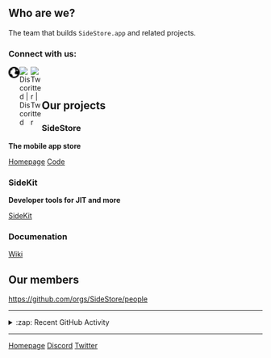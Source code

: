 <!-- 
Docs: How to use GitHub README and actions to auto-generate embedded content.
https://github.com/anuraghazra/github-readme-stats
https://www.youtube.com/watch?v=n6d4KHSKqGk
https://github.com/rahuldkjain/github-profile-readme-generator
 -->

## Who are we?

The team that builds `SideStore.app` and related projects.

### Connect with us:

<!--
[![Website](https://img.shields.io/website?label=sidestore.io&style=for-the-badge&url=https://sidestore.io)](https://sidestore.io)
[![Twitter Follow](https://img.shields.io/twitter/follow/sidestore_io?color=1DA1F2&logo=twitter&style=for-the-badge)](https://twitter.com/intent/follow?original_referer=https%3A%2F%2Fgithub.com%2Fsidestore&screen_name=sidestore)
[![GitHub Followers](https://img.shields.io/github/followers/sidestore?style=for-the-badge)]()
[![GitHub Sponsors](https://img.shields.io/github/sponsors/sidestore?style=for-the-badge
)]() 
-->

[<img align="left" alt="sidestore.io" width="22px" src="https://raw.githubusercontent.com/iconic/open-iconic/master/svg/globe.svg" />][website]
[<img align="left" alt="Discord | Discord" width="22px" src="https://cdn.jsdelivr.net/npm/simple-icons@v3/icons/discord.svg" />][discord]
[<img align="left" alt="Twitter | Twitter" width="22px" src="https://cdn.jsdelivr.net/npm/simple-icons@v3/icons/twitter.svg" />][twitter]

<br />
<br />

## Our projects

### SideStore

__The mobile app store__

[Homepage][website]
[Code][git.sidestore]

### SideKit

__Developer tools for JIT and more__

[SideKit][git.sidekit]

### Documenation

[Wiki][wiki]

## Our members

https://github.com/orgs/SideStore/people

---

<details>
  <summary>:zap: Recent GitHub Activity</summary>

<!--START_SECTION:activity-->
1. 🎉 Merged PR [#10](https://github.com/SideStore/omnisette-server/pull/10) in [SideStore/omnisette-server](https://github.com/SideStore/omnisette-server)
2. 🗣 Commented on [#456](https://github.com/SideStore/SideStore/issues/456) in [SideStore/SideStore](https://github.com/SideStore/SideStore)
3. 🗣 Commented on [#31](https://github.com/SideStore/sidestore.github.io/issues/31) in [SideStore/sidestore.github.io](https://github.com/SideStore/sidestore.github.io)
4. 🗣 Commented on [#31](https://github.com/SideStore/sidestore.github.io/issues/31) in [SideStore/sidestore.github.io](https://github.com/SideStore/sidestore.github.io)
5. 💪 Opened PR [#31](https://github.com/SideStore/sidestore.github.io/pull/31) in [SideStore/sidestore.github.io](https://github.com/SideStore/sidestore.github.io)
6. 🗣 Commented on [#488](https://github.com/SideStore/SideStore/issues/488) in [SideStore/SideStore](https://github.com/SideStore/SideStore)
7. 💪 Opened PR [#23](https://github.com/SideStore/SideStore-Docs/pull/23) in [SideStore/SideStore-Docs](https://github.com/SideStore/SideStore-Docs)
8. ❗️ Opened issue [#503](https://github.com/SideStore/SideStore/issues/503) in [SideStore/SideStore](https://github.com/SideStore/SideStore)
9. ❗️ Opened issue [#11](https://github.com/SideStore/SideServer-macOS/issues/11) in [SideStore/SideServer-macOS](https://github.com/SideStore/SideServer-macOS)
10. ❗️ Closed issue [#499](https://github.com/SideStore/SideStore/issues/499) in [SideStore/SideStore](https://github.com/SideStore/SideStore)
11. 🗣 Commented on [#499](https://github.com/SideStore/SideStore/issues/499) in [SideStore/SideStore](https://github.com/SideStore/SideStore)
12. 🗣 Commented on [#500](https://github.com/SideStore/SideStore/issues/500) in [SideStore/SideStore](https://github.com/SideStore/SideStore)
13. 🗣 Commented on [#501](https://github.com/SideStore/SideStore/issues/501) in [SideStore/SideStore](https://github.com/SideStore/SideStore)
14. 🗣 Commented on [#400](https://github.com/SideStore/SideStore/issues/400) in [SideStore/SideStore](https://github.com/SideStore/SideStore)
15. 🗣 Commented on [#500](https://github.com/SideStore/SideStore/issues/500) in [SideStore/SideStore](https://github.com/SideStore/SideStore)
16. 🗣 Commented on [#500](https://github.com/SideStore/SideStore/issues/500) in [SideStore/SideStore](https://github.com/SideStore/SideStore)
17. 🗣 Commented on [#474](https://github.com/SideStore/SideStore/issues/474) in [SideStore/SideStore](https://github.com/SideStore/SideStore)
18. 🗣 Commented on [#502](https://github.com/SideStore/SideStore/issues/502) in [SideStore/SideStore](https://github.com/SideStore/SideStore)
19. ❗️ Opened issue [#502](https://github.com/SideStore/SideStore/issues/502) in [SideStore/SideStore](https://github.com/SideStore/SideStore)
20. 🎉 Merged PR [#22](https://github.com/SideStore/SideStore-Docs/pull/22) in [SideStore/SideStore-Docs](https://github.com/SideStore/SideStore-Docs)
<!--END_SECTION:activity-->

</details>

---

[Homepage][patreon] [Discord][discord] [Twitter][twitter]

<!--
- [Patreon][patreon]
- [OpenCollective][opencollective]
- [YouTube][youtube]
-->

[website]: https://sidestore.io
[wiki]: https://wiki.sidestore.io
[twitter]: https://twitter.com/sidestore_io
[discord]: https://discord.gg/sidestore-949183273383395328
[youtube]: https://youtube.com/TODO
[patreon]: https://www.patreon.com/SideStore
[opencollective]: https://opencollective.com/TODO
[git.sidestore]: https://github.com/SideStore/SideStore/
[git.sidekit]: https://github.com/SideStore/SideKit

